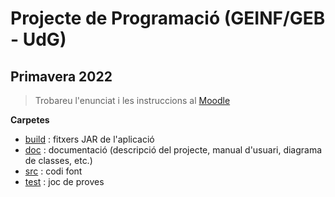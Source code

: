 # Projecte de Programació (GEINF/GEB - UdG)

## Primavera 2022

> Trobareu l'enunciat i les instruccions al [Moodle](https://moodle2.udg.edu/course/view.php?id=30229)

**Carpetes**

- [build](build) : fitxers JAR de l'aplicació
- [doc](doc) : documentació (descripció del projecte, manual d'usuari, diagrama de classes, etc.)
- [src](src) : codi font
- [test](test) : joc de proves

